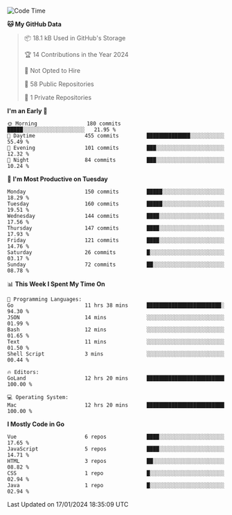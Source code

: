 <!--START_SECTION:waka-->
![Code Time](http://img.shields.io/badge/Code%20Time-965%20hrs%2023%20mins-blue)

**🐱 My GitHub Data** 

> 📦 18.1 kB Used in GitHub's Storage 
 > 
> 🏆 14 Contributions in the Year 2024
 > 
> 🚫 Not Opted to Hire
 > 
> 📜 58 Public Repositories 
 > 
> 🔑 1 Private Repositories 
 > 
**I'm an Early 🐤** 

```text
🌞 Morning                180 commits         █████░░░░░░░░░░░░░░░░░░░░   21.95 % 
🌆 Daytime                455 commits         ██████████████░░░░░░░░░░░   55.49 % 
🌃 Evening                101 commits         ███░░░░░░░░░░░░░░░░░░░░░░   12.32 % 
🌙 Night                  84 commits          ███░░░░░░░░░░░░░░░░░░░░░░   10.24 % 
```
📅 **I'm Most Productive on Tuesday** 

```text
Monday                   150 commits         █████░░░░░░░░░░░░░░░░░░░░   18.29 % 
Tuesday                  160 commits         █████░░░░░░░░░░░░░░░░░░░░   19.51 % 
Wednesday                144 commits         ████░░░░░░░░░░░░░░░░░░░░░   17.56 % 
Thursday                 147 commits         ████░░░░░░░░░░░░░░░░░░░░░   17.93 % 
Friday                   121 commits         ████░░░░░░░░░░░░░░░░░░░░░   14.76 % 
Saturday                 26 commits          █░░░░░░░░░░░░░░░░░░░░░░░░   03.17 % 
Sunday                   72 commits          ██░░░░░░░░░░░░░░░░░░░░░░░   08.78 % 
```


📊 **This Week I Spent My Time On** 

```text
💬 Programming Languages: 
Go                       11 hrs 38 mins      ████████████████████████░   94.30 % 
JSON                     14 mins             ░░░░░░░░░░░░░░░░░░░░░░░░░   01.99 % 
Bash                     12 mins             ░░░░░░░░░░░░░░░░░░░░░░░░░   01.65 % 
Text                     11 mins             ░░░░░░░░░░░░░░░░░░░░░░░░░   01.50 % 
Shell Script             3 mins              ░░░░░░░░░░░░░░░░░░░░░░░░░   00.44 % 

🔥 Editors: 
GoLand                   12 hrs 20 mins      █████████████████████████   100.00 % 

💻 Operating System: 
Mac                      12 hrs 20 mins      █████████████████████████   100.00 % 
```

**I Mostly Code in Go** 

```text
Vue                      6 repos             ████░░░░░░░░░░░░░░░░░░░░░   17.65 % 
JavaScript               5 repos             ████░░░░░░░░░░░░░░░░░░░░░   14.71 % 
HTML                     3 repos             ██░░░░░░░░░░░░░░░░░░░░░░░   08.82 % 
CSS                      1 repo              █░░░░░░░░░░░░░░░░░░░░░░░░   02.94 % 
Java                     1 repo              █░░░░░░░░░░░░░░░░░░░░░░░░   02.94 % 
```




 Last Updated on 17/01/2024 18:35:09 UTC
<!--END_SECTION:waka-->
